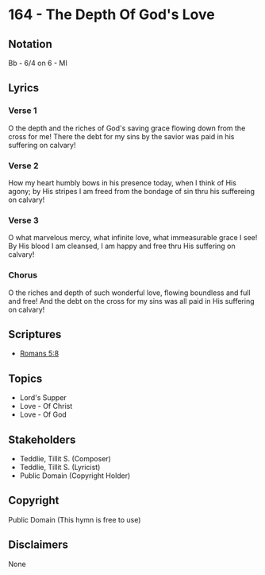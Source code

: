 # 164 - The Depth Of God's Love

## Notation

Bb - 6/4 on 6 - MI

## Lyrics

### Verse 1

O the depth and the riches of God's saving grace flowing down from the cross for me! There the debt for my sins by the savior was paid in his suffering on calvary!

### Verse 2

How my heart humbly bows in his presence today, when I think of His agony; by His stripes I am freed from the bondage of sin thru his suffereing on calvary!

### Verse 3

O what marvelous mercy, what infinite love, what immeasurable grace I see! By His blood I am cleansed, I am happy and free thru His suffering on calvary!

### Chorus

O the riches and depth of such wonderful love, flowing boundless and full and free! And the debt on the cross for my sins was all paid in His suffering on calvary!


## Scriptures

- [Romans 5:8](https://www.biblegateway.com/passage/?search=Romans%205%3A8)

## Topics

- Lord's Supper
- Love - Of Christ
- Love - Of God

## Stakeholders

- Teddlie, Tillit S. (Composer)
- Teddlie, Tillit S. (Lyricist)
- Public Domain (Copyright Holder)

## Copyright

Public Domain
(This hymn is free to use)

## Disclaimers

None

